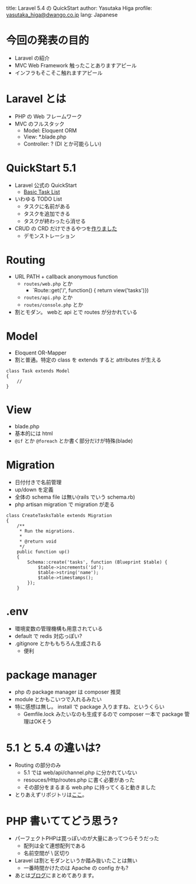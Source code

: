 title: Laravel 5.4 の QuickStart
author: Yasutaka Higa
profile: <yasutaka_higa@dwango.co.jp>
lang: Japanese

# 今回の発表の目的
* Laravel の紹介
* MVC Web Framework 触ったことありますアピール
* インフラもそこそこ触れますアピール

# Laravel とは
* PHP の Web フレームワーク
* MVC のフルスタック
    * Model: Eloquent ORM
    * View: *.blade.php
    * Controller: ? (DI とか可能らしい)

# QuickStart 5.1
* Laravel 公式の QuickStart
    * [Basic Task List](https://laravel.com/docs/5.1/quickstart)
* いわゆる TODO List
    * タスクに名前がある
    * タスクを追加できる
    * タスクが終わったら消せる
* CRUD の CRD だけできるやつを[作りました](https://github.com/atton-/laravel-quickstart)
    * デモンストレーション

# Routing
* URL PATH + callback anonymous function
    * `routes/web.php` とか
        * `Route::get('/', function() { return view('tasks')})
    * `routes/api.php` とか
    * `routes/console.php` とか
* 割とモダン。 webと api とで routes が分かれている

# Model
* Eloquent OR-Mapper
* 割と普通。特定の class を extends すると attributes が生える

```
class Task extends Model
{
    //
}
```

# View
* blade.php
* 基本的には html
* `@if` とか `@foreach` とか書く部分だけが特殊(blade)

# Migration
* 日付付きで名前管理
* up/down を定義
* 全体の schema file は無い(rails でいう schema.rb)
* php artisan migration で migration が走る

```
class CreateTasksTable extends Migration
{
    /**
     * Run the migrations.
     *
     * @return void
     */
    public function up()
    {
        Schema::create('tasks', function (Blueprint $table) {
            $table->increments('id');
            $table->string('name');
            $table->timestamps();
        });
    }
```

# .env
* 環境変数の管理機構も用意されている
* default で redis 対応っぽい?
* .gitignore とかももちろん生成される
    * 便利

# package manager
* php の package manager は composer 推奨
* module とかもこいつで入れるみたい
* 特に感想は無し。 install で package 入りますね、というくらい
    * Gemfile.lock みたいなのも生成するので composer 一本で package 管理はOKそう

# 5.1 と 5.4 の違いは?
* Routing の部分のみ
    * 5.1 では web/api/channel.php に分かれていない
    * resouces/Http/routes.php に書く必要があった
    * その部分をまるまる web.php に持ってくると動きました
* とりあえずリポジトリは[ここ](https://github.com/atton-/laravel-quickstart)。


# PHP 書いててどう思う?
* パーフェクトPHPは罠っぽいのが大量にあってつらそうだった
    * 配列は全て連想配列である
    * 名前空間が \ 区切り
* Laravel は割とモダンというか踏み抜いたことは無い
    * 一番時間かけたのは Apache の config かも?
* あとは[ブログ](https://attonblog.blogspot.jp/2017/07/laravel-51-quickstart-using-laravel-54.html)にまとめてあります。

<!-- vim: set filetype=markdown.slide: -->

